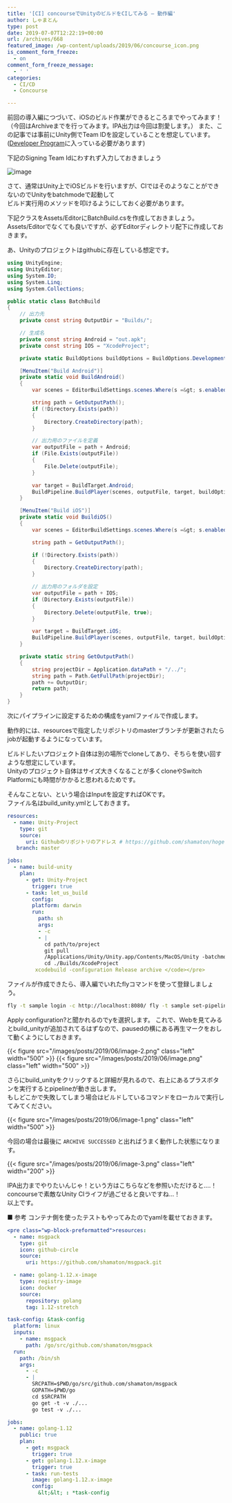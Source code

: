 ```yaml
---
title: '[CI] concourseでUnityのビルドをCIしてみる – 動作編'
author: しゃまとん
type: post
date: 2019-07-07T12:22:19+00:00
url: /archives/668
featured_image: /wp-content/uploads/2019/06/concourse_icon.png
is_comment_form_freeze:
  - on
comment_form_freeze_message:
  - ' '
categories:
  - CI/CD
  - Concourse

---
```

 前回の導入編につづいて、iOSのビルド作業ができるところまでやってみます！  
（今回はArchiveまでを行ってみます。IPA出力は今回は割愛します。） また、この記事では事前にUnity側でTeam IDを設定していることを想定しています。 ([Developer Program](https://developer.apple.com/jp/programs/)に入っている必要があります)  

下記のSigning Team Idにわすれず入力しておきましょう 

![image](https://i.gyazo.com/c60e100c80b7888ab77d69ee0458af2a.png) 

さて、通常はUnity上でiOSビルドを行いますが、CIではそのようなことができないのでUnityをbatchmodeで起動して  
ビルド実行用のメソッドを叩けるようにしておく必要があります。  
  
下記クラスをAssets/EditorにBatchBuild.csを作成しておきましょう。  
Assets/Editorでなくても良いですが、必ずEditorディレクトリ配下に作成しておきます。  
  
あ、Unityのプロジェクトはgithubに存在している想定です。 

```csharp
using UnityEngine;
using UnityEditor;
using System.IO;
using System.Linq;
using System.Collections;

public static class BatchBuild
{
    // 出力先
    private const string OutputDir = "Builds/";

    // 生成名
    private const string Android = "out.apk";
    private const string IOS = "XcodeProject";

    private static BuildOptions buildOptions = BuildOptions.Development;

    [MenuItem("Build Android")]
    private static void BuildAndroid()
    {
        var scenes = EditorBuildSettings.scenes.Where(s =&gt; s.enabled).Select(s =&gt; s.path).ToArray();

        string path = GetOutputPath();
        if (!Directory.Exists(path))
        {
            Directory.CreateDirectory(path);
        }

        // 出力用のファイルを定義
        var outputFile = path + Android;
        if (File.Exists(outputFile))
        {
            File.Delete(outputFile);
        }

        var target = BuildTarget.Android;
        BuildPipeline.BuildPlayer(scenes, outputFile, target, buildOptions);
    }

    [MenuItem("Build iOS")]
    private static void BuildiOS()
    {
        var scenes = EditorBuildSettings.scenes.Where(s =&gt; s.enabled).Select(s =&gt; s.path).ToArray();

        string path = GetOutputPath();

        if (!Directory.Exists(path))
        {
            Directory.CreateDirectory(path);
        }

        // 出力用のフォルダを設定
        var outputFile = path + IOS;
        if (Directory.Exists(outputFile))
        {
            Directory.Delete(outputFile, true);
        }

        var target = BuildTarget.iOS;
        BuildPipeline.BuildPlayer(scenes, outputFile, target, buildOptions);
    }

    private static string GetOutputPath()
    {
        string projectDir = Application.dataPath + "/../";
        string path = Path.GetFullPath(projectDir);
        path += OutputDir;
        return path;
    }
}
```

次にパイプラインに設定するための構成をyamlファイルで作成します。
  
動作的には、resourcesで指定したリポジトリのmasterブランチが更新されたらjobが起動するようになっています。  
  
ビルドしたいプロジェクト自体は別の場所でcloneしてあり、そちらを使い回すような想定にしています。  
Unityのプロジェクト自体はサイズ大きくなることが多くcloneやSwitch Platformにも時間がかかると思われるためです。  
  
そんなことない、という場合はInputを設定すればOKです。  
ファイル名はbuild_unity.ymlとしておきます。 

```yaml
resources:
  - name: Unity-Project
    type: git
    source:
      uri: Githubのリポジトリのアドレス # https://github.com/shamaton/hoge.git
   branch: master

jobs:
  - name: build-unity
    plan: 
      - get: Unity-Project
        trigger: true
      - task: let_us_build
        config:
        platform: darwin
        run:
          path: sh
          args:
          - -c
          - |
            cd path/to/project
            git pull
            /Applications/Unity/Unity.app/Contents/MacOS/Unity -batchmode -quit -projectPath . -executeMethod BatchBuild.BuildiOS -logFile /dev/stdout
            cd ./Builds/XcodeProject
         xcodebuild -configuration Release archive </code></pre>
```
ファイルが作成できたら、導入編でいれたflyコマンドを使って登録しましょう。 

```bash
fly -t sample login -c http://localhost:8080/ fly -t sample set-pipeline -p build_unity -c build_unity.yml
```

Apply configuration?と聞かれるのでyを選択します。 これで、Webを見てみるとbuild_unityが追加されてるはずなので、pausedの横にある再生マークをおして動くようにしておきます。 

{{< figure src="/images/posts/2019/06/image-2.png" class="left" width="500" >}}
{{< figure src="/images/posts/2019/06/image.png" class="left" width="500" >}}

さらにbuild_unityをクリックすると詳細が見れるので、右上にあるプラスボタンを実行するとpipelineが動き出します。  
もしどこかで失敗してしまう場合はビルドしているコマンドをローカルで実行してみてください。 

{{< figure src="/images/posts/2019/06/image-1.png" class="left" width="500" >}}

今回の場合は最後に `ARCHIVE SUCCESSED` と出ればうまく動作した状態になります。 

{{< figure src="/images/posts/2019/06/image-3.png" class="left" width="200" >}}

IPA出力までやりたいんじゃ！という方はこちらなどを参照いただけると….！  
concourseで素敵なUnity CIライフが過ごせると良いですね…！  
以上です。  
  
■ 参考 コンテナ側を使ったテストもやってみたのでyamlを載せておきます。 

```yaml
<pre class="wp-block-preformatted">resources:
  - name: msgpack
    type: git
    icon: github-circle
    source:
      uri: https://github.com/shamaton/msgpack.git

  - name: golang-1.12.x-image
    type: registry-image
    icon: docker
    source:
      repository: golang
      tag: 1.12-stretch 

task-config: &task-config
  platform: linux
  inputs:
    - name: msgpack
      path: /go/src/github.com/shamaton/msgpack
  run:
    path: /bin/sh
    args:
      - -c
      - |
        SRCPATH=$PWD/go/src/github.com/shamaton/msgpack
        GOPATH=$PWD/go
        cd $SRCPATH
        go get -t -v ./...
        go test -v ./...

jobs:
  - name: golang-1.12
    public: true
    plan:
      - get: msgpack
        trigger: true
      - get: golang-1.12.x-image
        trigger: true
      - task: run-tests
        image: golang-1.12.x-image
        config:
          &lt;&lt; : *task-config
```

 [1]: https://i.gyazo.com/c60e100c80b7888ab77d69ee0458af2a.png
